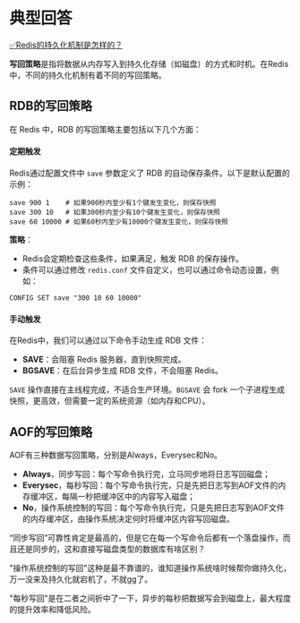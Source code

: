 # 典型回答


[✅Redis的持久化机制是怎样的？](https://www.yuque.com/hollis666/qyhor6/zc5q70)



**写回策略**是指将数据从内存写入到持久化存储（如磁盘）的方式和时机。在Redis中，不同的持久化机制有着不同的写回策略。



## RDB的写回策略
在 Redis 中，RDB 的写回策略主要包括以下几个方面：



#### 定期触发


Redis通过配置文件中 `save` 参数定义了 RDB 的自动保存条件。以下是默认配置的示例：



```nginx
save 900 1    # 如果900秒内至少有1个键发生变化，则保存快照
save 300 10   # 如果300秒内至少有10个键发生变化，则保存快照
save 60 10000 # 如果60秒内至少有10000个键发生变化，则保存快照
```

**策略**：

+ Redis会定期检查这些条件，如果满足，触发 RDB 的保存操作。
+ 条件可以通过修改 `redis.conf` 文件自定义，也可以通过命令动态设置，例如：

```shell
CONFIG SET save "300 10 60 10000"
```



#### 手动触发
在Redis中，我们可以通过以下命令手动生成 RDB 文件：



+ **SAVE**：会阻塞 Redis 服务器，直到快照完成。
+ **BGSAVE**：在后台异步生成 RDB 文件，不会阻塞 Redis。



`SAVE` 操作直接在主线程完成，不适合生产环境。`BGSAVE` 会 fork 一个子进程生成快照，更高效，但需要一定的系统资源（如内存和CPU）。



## AOF的写回策略


AOF有三种数据写回策略，分别是Always，Everysec和No。



+ **Always**，同步写回：每个写命令执行完，立马同步地将日志写回磁盘；
+ **Everysec**，每秒写回：每个写命令执行完，只是先把日志写到AOF文件的内存缓冲区，每隔一秒把缓冲区中的内容写入磁盘；
+ **No**，操作系统控制的写回：每个写命令执行完，只是先把日志写到AOF文件的内存缓冲区，由操作系统决定何时将缓冲区内容写回磁盘。



“同步写回”可靠性肯定是最高的，但是它在每一个写命令后都有一个落盘操作，而且还是同步的，这和直接写磁盘类型的数据库有啥区别？



"操作系统控制的写回"这种是最不靠谱的，谁知道操作系统啥时候帮你做持久化，万一没来及持久化就宕机了，不就gg了。



"每秒写回"是在二者之间折中了一下，异步的每秒把数据写会到磁盘上，最大程度的提升效率和降低风险。



### 
